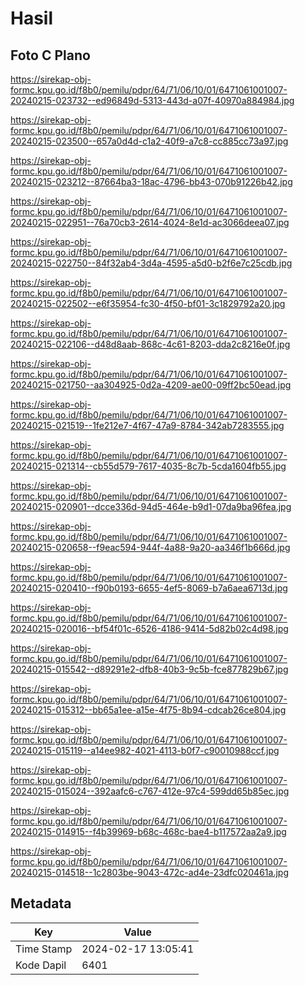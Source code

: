 # Hasil

## Foto C Plano

https://sirekap-obj-formc.kpu.go.id/f8b0/pemilu/pdpr/64/71/06/10/01/6471061001007-20240215-023732--ed96849d-5313-443d-a07f-40970a884984.jpg

https://sirekap-obj-formc.kpu.go.id/f8b0/pemilu/pdpr/64/71/06/10/01/6471061001007-20240215-023500--657a0d4d-c1a2-40f9-a7c8-cc885cc73a97.jpg

https://sirekap-obj-formc.kpu.go.id/f8b0/pemilu/pdpr/64/71/06/10/01/6471061001007-20240215-023212--87664ba3-18ac-4796-bb43-070b91226b42.jpg

https://sirekap-obj-formc.kpu.go.id/f8b0/pemilu/pdpr/64/71/06/10/01/6471061001007-20240215-022951--76a70cb3-2614-4024-8e1d-ac3066deea07.jpg

https://sirekap-obj-formc.kpu.go.id/f8b0/pemilu/pdpr/64/71/06/10/01/6471061001007-20240215-022750--84f32ab4-3d4a-4595-a5d0-b2f6e7c25cdb.jpg

https://sirekap-obj-formc.kpu.go.id/f8b0/pemilu/pdpr/64/71/06/10/01/6471061001007-20240215-022502--e6f35954-fc30-4f50-bf01-3c1829792a20.jpg

https://sirekap-obj-formc.kpu.go.id/f8b0/pemilu/pdpr/64/71/06/10/01/6471061001007-20240215-022106--d48d8aab-868c-4c61-8203-dda2c8216e0f.jpg

https://sirekap-obj-formc.kpu.go.id/f8b0/pemilu/pdpr/64/71/06/10/01/6471061001007-20240215-021750--aa304925-0d2a-4209-ae00-09ff2bc50ead.jpg

https://sirekap-obj-formc.kpu.go.id/f8b0/pemilu/pdpr/64/71/06/10/01/6471061001007-20240215-021519--1fe212e7-4f67-47a9-8784-342ab7283555.jpg

https://sirekap-obj-formc.kpu.go.id/f8b0/pemilu/pdpr/64/71/06/10/01/6471061001007-20240215-021314--cb55d579-7617-4035-8c7b-5cda1604fb55.jpg

https://sirekap-obj-formc.kpu.go.id/f8b0/pemilu/pdpr/64/71/06/10/01/6471061001007-20240215-020901--dcce336d-94d5-464e-b9d1-07da9ba96fea.jpg

https://sirekap-obj-formc.kpu.go.id/f8b0/pemilu/pdpr/64/71/06/10/01/6471061001007-20240215-020658--f9eac594-944f-4a88-9a20-aa346f1b666d.jpg

https://sirekap-obj-formc.kpu.go.id/f8b0/pemilu/pdpr/64/71/06/10/01/6471061001007-20240215-020410--f90b0193-6655-4ef5-8069-b7a6aea6713d.jpg

https://sirekap-obj-formc.kpu.go.id/f8b0/pemilu/pdpr/64/71/06/10/01/6471061001007-20240215-020016--bf54f01c-6526-4186-9414-5d82b02c4d98.jpg

https://sirekap-obj-formc.kpu.go.id/f8b0/pemilu/pdpr/64/71/06/10/01/6471061001007-20240215-015542--d89291e2-dfb8-40b3-9c5b-fce877829b67.jpg

https://sirekap-obj-formc.kpu.go.id/f8b0/pemilu/pdpr/64/71/06/10/01/6471061001007-20240215-015312--bb65a1ee-a15e-4f75-8b94-cdcab26ce804.jpg

https://sirekap-obj-formc.kpu.go.id/f8b0/pemilu/pdpr/64/71/06/10/01/6471061001007-20240215-015119--a14ee982-4021-4113-b0f7-c90010988ccf.jpg

https://sirekap-obj-formc.kpu.go.id/f8b0/pemilu/pdpr/64/71/06/10/01/6471061001007-20240215-015024--392aafc6-c767-412e-97c4-599dd65b85ec.jpg

https://sirekap-obj-formc.kpu.go.id/f8b0/pemilu/pdpr/64/71/06/10/01/6471061001007-20240215-014915--f4b39969-b68c-468c-bae4-b117572aa2a9.jpg

https://sirekap-obj-formc.kpu.go.id/f8b0/pemilu/pdpr/64/71/06/10/01/6471061001007-20240215-014518--1c2803be-9043-472c-ad4e-23dfc020461a.jpg


## Metadata

| Key        | Value               |
| ---------- | ------------------- |
| Time Stamp | 2024-02-17 13:05:41 |
| Kode Dapil | 6401                |



